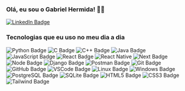 ### Olá, eu sou o Gabriel Hermida! 👋🏻

[![LinkedIn Badge](https://img.shields.io/badge/LinkedIn-0077B5?style=for-the-badge&logo=linkedin&logoColor=white)](https://www.linkedin.com/in/gabriel-hermida-1a42a2232/) 

### Tecnologias que eu uso no meu dia a dia
![Python Badge](https://img.shields.io/badge/Python-14354C?style=for-the-badge&logo=python&logoColor=white) 
![C Badge](https://img.shields.io/badge/C-00599C?style=for-the-badge&logo=c&logoColor=white) ![C++ Badge](https://img.shields.io/badge/C%2B%2B-00599C?style=for-the-badge&logo=c%2B%2B&logoColor=white) ![Java Badge](https://img.shields.io/badge/Java-ED8B00?style=for-the-badge&logo=openjdk&logoColor=white) ![JavaScript Badge](https://img.shields.io/badge/JavaScript-323330?style=for-the-badge&logo=javascript&logoColor=F7DF1E) ![React Badge](https://img.shields.io/badge/React-20232A?style=for-the-badge&logo=react&logoColor=61DAFB) ![React Native](https://img.shields.io/badge/React_Native-20232A?style=for-the-badge&logo=react&logoColor=61DAFB) ![Next Badge](https://img.shields.io/badge/Next-000000?style=for-the-badge&logo=next.js&logoColor=white) ![Node Badge](https://img.shields.io/badge/Node.js-43853D?style=for-the-badge&logo=node.js&logoColor=white) ![Django Badge](https://img.shields.io/badge/Django-092E20?style=for-the-badge&logo=django&logoColor=white) ![Postman Badge](https://img.shields.io/badge/Postman-FF6C37?style=for-the-badge&logo=postman&logoColor=white) ![Git Badge](https://img.shields.io/badge/Git-F05032?style=for-the-badge&logo=git&logoColor=white) ![GitHub Badge](https://img.shields.io/badge/GitHub-100000?style=for-the-badge&logo=github&logoColor=white) ![VSCode Badge](https://img.shields.io/badge/VS_Code-007ACC?style=for-the-badge&logo=visual-studio-code&logoColor=white) ![Linux Badge](https://img.shields.io/badge/Linux-FCC624?style=for-the-badge&logo=linux&logoColor=black) ![Windows Badge](https://img.shields.io/badge/Windows-0078D6?style=for-the-badge&logo=windows&logoColor=white) ![PostgreSQL Badge](https://img.shields.io/badge/PostgreSQL-316192?style=for-the-badge&logo=postgresql&logoColor=white) ![SQLite Badge](https://img.shields.io/badge/SQLite-07405E?style=for-the-badge&logo=sqlite&logoColor=white) ![HTML5 Badge](https://img.shields.io/badge/HTML5-E34F26?style=for-the-badge&logo=html5&logoColor=white) ![CSS3 Badge](https://img.shields.io/badge/CSS3-1572B6?style=for-the-badge&logo=css3&logoColor=white) ![Tailwind Badge](https://img.shields.io/badge/Tailwind_CSS-38B2AC?style=for-the-badge&logo=tailwind-css&logoColor=white)